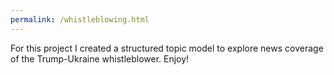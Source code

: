 ```yaml
---
permalink: /whistleblowing.html
---
```


For this project I created a structured topic model to explore news coverage of the Trump-Ukraine whistleblower. Enjoy!
